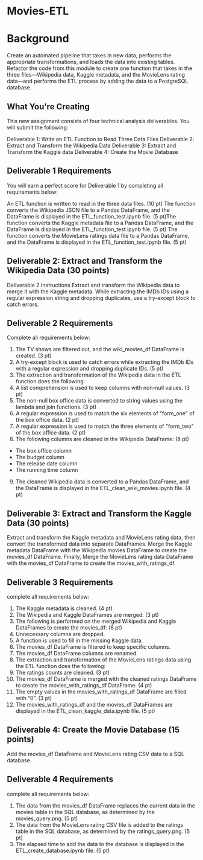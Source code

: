 # Movies-ETL

# Background
Create an automated pipeline that takes in new data, performs the appropriate transformations, and loads the data into existing tables. Refactor the code from this module to create one function that takes in the three files—Wikipedia data, Kaggle metadata, and the MovieLens rating data—and performs the ETL process by adding the data to a PostgreSQL database.

## What You're Creating
This new assignment consists of four technical analysis deliverables. You will submit the following:

Deliverable 1: Write an ETL Function to Read Three Data Files
Deliverable 2: Extract and Transform the Wikipedia Data
Deliverable 3: Extract and Transform the Kaggle data
Deliverable 4: Create the Movie Database

## Deliverable 1 Requirements
You will earn a perfect score for Deliverable 1 by completing all requirements below:

An ETL function is written to read in the three data files. (10 pt)
The function converts the Wikipedia JSON file to a Pandas DataFrame, and the DataFrame is displayed in the ETL_function_test.ipynb file. (5 pt)
​The function converts the Kaggle metadata file to a Pandas DataFrame, and the DataFrame is displayed in the ETL_function_test.ipynb file. (5 pt)
​The function converts the MovieLens ratings data file to a Pandas DataFrame, and the DataFrame is displayed in the ETL_function_test.ipynb file. (5 pt)

## Deliverable 2: Extract and Transform the Wikipedia Data (30 points)
Deliverable 2 Instructions
Extract and transform the Wikipedia data to merge it with the Kaggle metadata. While extracting the IMDb IDs using a regular expression string and dropping duplicates, use a try-except block to catch errors.

## Deliverable 2 Requirements
Complete all requirements below:

1. The TV shows are filtered out, and the wiki_movies_df DataFrame is created. (3 pt)
2. A try-except block is used to catch errors while extracting the IMDb IDs with a regular expression and dropping duplicate IDs. (5 pt)
3. The extraction and transformation of the Wikipedia data in the ETL function does the following:
4. A list comprehension is used to keep columns with non-null values. (3 pt)
5. The non-null box office data is converted to string values using the lambda and join functions. (3 pt)
6. A regular expression is used to match the six elements of "form_one" of the box office data. (2 pt)
7. A regular expression is used to match the three elements of "form_two" of the box office data. (2 pt)
8. The following columns are cleaned in the Wikipedia DataFrame: (8 pt)
  * The box office column
  * The budget column
  * The release date column
  * The running time column
9. The cleaned Wikipedia data is converted to a Pandas DataFrame, and the DataFrame is displayed in the ETL_clean_wiki_movies.ipynb file. (4 pt)

## Deliverable 3: Extract and Transform the Kaggle Data (30 points)
Extract and transform the Kaggle metadata and MovieLens rating data, then convert the transformed data into separate DataFrames. Merge the Kaggle metadata DataFrame with the Wikipedia movies DataFrame to create the movies_df DataFrame. Finally, Merge the MovieLens rating data DataFrame with the movies_df DataFrame to create the movies_with_ratings_df.

## Deliverable 3 Requirements
complete all requirements below:

1. The Kaggle metadata is cleaned. (4 pt)
2. The Wikipedia and Kaggle DataFrames are merged. (3 pt)
3. The following is performed on the merged Wikipedia and Kaggle DataFrames to create the movies_df: (8 pt)
4. Unnecessary columns are dropped.
5. A function is used to fill in the missing Kaggle data.
6. The movies_df DataFrame is filtered to keep specific columns.
7. The movies_df DataFrame columns are renamed.
8. The extraction and transformation of the MovieLens ratings data using the ETL function does the following:
9. The ratings counts are cleaned. (3 pt)
10. The movies_df DataFrame is merged with the cleaned ratings DataFrame to create the movies_with_ratings_df DataFrame. (4 pt)
11. The empty values in the movies_with_ratings_df DataFrame are filled with “0”. (3 pt)
12. The movies_with_ratings_df and the movies_df DataFrames are displayed in the ETL_clean_kaggle_data.ipynb file. (5 pt)


## Deliverable 4: Create the Movie Database (15 points)
Add the movies_df DataFrame and MovieLens rating CSV data to a SQL database.

## Deliverable 4 Requirements
complete all requirements below:

1. The data from the movies_df DataFrame replaces the current data in the movies table in the SQL database, as determined by the movies_query.png. (5 pt)
2. The data from the MovieLens rating CSV file is added to the ratings table in the SQL database, as determined by the ratings_query.png. (5 pt)
3. The elapsed time to add the data to the database is displayed in the ETL_create_database.ipynb file. (5 pt)
